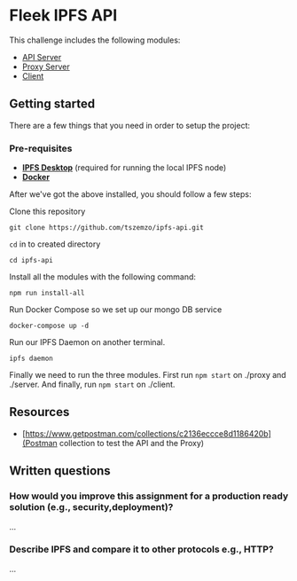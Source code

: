 # Fleek IPFS API

This challenge includes the following modules:
- [API Server](./server)
- [Proxy Server](./proxy)
- [Client](./client/README.md)

## Getting started

There are a few things that you need in order to setup the project:

### Pre-requisites

- **[IPFS Desktop](https://docs.ipfs.io/install/command-line/)** (required for running the local IPFS node)
- **[Docker](https://www.docker.com/)**

After we've got the above installed, you should follow a few steps:

Clone this repository 

```
git clone https://github.com/tszemzo/ipfs-api.git
```

`cd` in to created directory

```
cd ipfs-api
```

Install all the modules with the following command:

```
npm run install-all
```

Run Docker Compose so we set up our mongo DB service
```
docker-compose up -d
```

Run our IPFS Daemon on another terminal.
```
ipfs daemon
```

Finally we need to run the three modules. First run `npm start` on ./proxy and ./server. And finally, run `npm start` on ./client.

## Resources
- [https://www.getpostman.com/collections/c2136eccce8d1186420b](Postman collection to test the API and the Proxy)

## Written questions
### How would you improve this assignment for a production ready solution (e.g., security,deployment)?

...
### Describe IPFS and compare it to other protocols e.g., HTTP?

...
